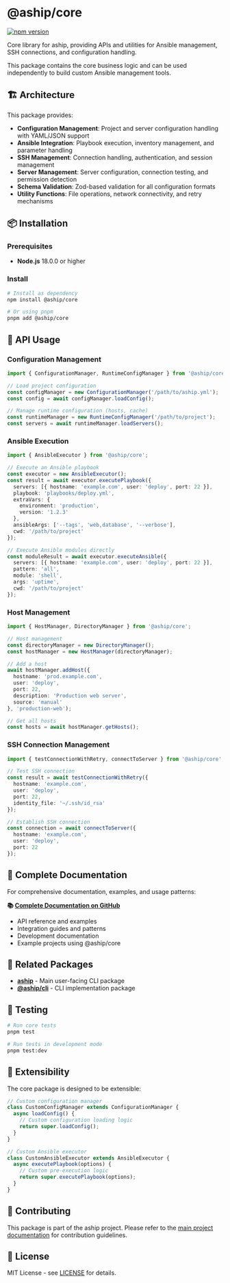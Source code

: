 # @aship/core

[![npm version](https://badge.fury.io/js/@aship/core.svg)](https://badge.fury.io/js/@aship/core)

Core library for aship, providing APIs and utilities for Ansible management, SSH connections, and configuration handling.

This package contains the core business logic and can be used independently to build custom Ansible management tools.

## 🏗️ Architecture

This package provides:
- **Configuration Management**: Project and server configuration handling with YAML/JSON support
- **Ansible Integration**: Playbook execution, inventory management, and parameter handling
- **SSH Management**: Connection handling, authentication, and session management
- **Server Management**: Server configuration, connection testing, and permission detection
- **Schema Validation**: Zod-based validation for all configuration formats
- **Utility Functions**: File operations, network connectivity, and retry mechanisms

## 📦 Installation

### Prerequisites

- **Node.js** 18.0.0 or higher

### Install

```bash
# Install as dependency
npm install @aship/core

# Or using pnpm
pnpm add @aship/core
```

## 🔧 API Usage

### Configuration Management

```typescript
import { ConfigurationManager, RuntimeConfigManager } from '@aship/core';

// Load project configuration
const configManager = new ConfigurationManager('/path/to/aship.yml');
const config = await configManager.loadConfig();

// Manage runtime configuration (hosts, cache)
const runtimeManager = new RuntimeConfigManager('/path/to/project');
const servers = await runtimeManager.loadServers();
```

### Ansible Execution

```typescript
import { AnsibleExecutor } from '@aship/core';

// Execute an Ansible playbook
const executor = new AnsibleExecutor();
const result = await executor.executePlaybook({
  servers: [{ hostname: 'example.com', user: 'deploy', port: 22 }],
  playbook: 'playbooks/deploy.yml',
  extraVars: {
    environment: 'production',
    version: '1.2.3'
  },
  ansibleArgs: ['--tags', 'web,database', '--verbose'],
  cwd: '/path/to/project'
});

// Execute Ansible modules directly
const moduleResult = await executor.executeAnsible({
  servers: [{ hostname: 'example.com', user: 'deploy', port: 22 }],
  pattern: 'all',
  module: 'shell',
  args: 'uptime',
  cwd: '/path/to/project'
});
```

### Host Management

```typescript
import { HostManager, DirectoryManager } from '@aship/core';

// Host management
const directoryManager = new DirectoryManager();
const hostManager = new HostManager(directoryManager);

// Add a host
await hostManager.addHost({
  hostname: 'prod.example.com',
  user: 'deploy',
  port: 22,
  description: 'Production web server',
  source: 'manual'
}, 'production-web');

// Get all hosts
const hosts = await hostManager.getHosts();
```

### SSH Connection Management

```typescript
import { testConnectionWithRetry, connectToServer } from '@aship/core';

// Test SSH connection
const result = await testConnectionWithRetry({
  hostname: 'example.com',
  user: 'deploy',
  port: 22,
  identity_file: '~/.ssh/id_rsa'
});

// Establish SSH connection
const connection = await connectToServer({
  hostname: 'example.com',
  user: 'deploy',
  port: 22
});
```

## 📖 Complete Documentation

For comprehensive documentation, examples, and usage patterns:

**📚 [Complete Documentation on GitHub](https://github.com/teomyth/aship)**
- API reference and examples
- Integration guides and patterns
- Development documentation
- Example projects using @aship/core

## 🔗 Related Packages

- **[aship](https://www.npmjs.com/package/aship)** - Main user-facing CLI package
- **[@aship/cli](https://www.npmjs.com/package/@aship/cli)** - CLI implementation package

## 🧪 Testing

```bash
# Run core tests
pnpm test

# Run tests in development mode
pnpm test:dev
```

## 🔌 Extensibility

The core package is designed to be extensible:

```typescript
// Custom configuration manager
class CustomConfigManager extends ConfigurationManager {
  async loadConfig() {
    // Custom configuration loading logic
    return super.loadConfig();
  }
}

// Custom Ansible executor
class CustomAnsibleExecutor extends AnsibleExecutor {
  async executePlaybook(options) {
    // Custom pre-execution logic
    return super.executePlaybook(options);
  }
}
```

## 🤝 Contributing

This package is part of the aship project. Please refer to the [main project documentation](https://github.com/teomyth/aship) for contribution guidelines.

## 📄 License

MIT License - see [LICENSE](https://github.com/teomyth/aship/blob/main/LICENSE) for details.
